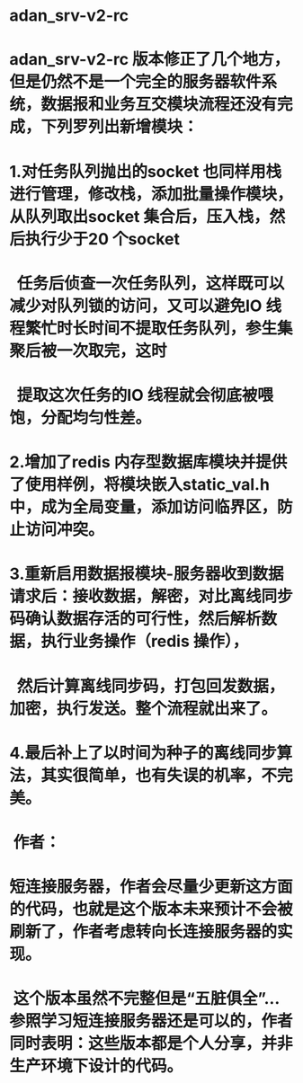 # adan_srv-v2-rc
# adan_srv-v2-rc 版本修正了几个地方，但是仍然不是一个完全的服务器软件系统，数据报和业务互交模块流程还没有完成，下列罗列出新增模块：
# 1.对任务队列抛出的socket 也同样用栈进行管理，修改栈，添加批量操作模块，从队列取出socket 集合后，压入栈，然后执行少于20 个socket 
#   任务后侦查一次任务队列，这样既可以减少对队列锁的访问，又可以避免IO 线程繁忙时长时间不提取任务队列，参生集聚后被一次取完，这时
#   提取这次任务的IO 线程就会彻底被喂饱，分配均匀性差。
#
# 2.增加了redis 内存型数据库模块并提供了使用样例，将模块嵌入static_val.h 中，成为全局变量，添加访问临界区，防止访问冲突。
#
# 3.重新启用数据报模块-服务器收到数据请求后：接收数据，解密，对比离线同步码确认数据存活的可行性，然后解析数据，执行业务操作（redis 操作），
#   然后计算离线同步码，打包回发数据，加密，执行发送。整个流程就出来了。
# 
# 4.最后补上了以时间为种子的离线同步算法，其实很简单，也有失误的机率，不完美。
#
#  作者：
#  短连接服务器，作者会尽量少更新这方面的代码，也就是这个版本未来预计不会被刷新了，作者考虑转向长连接服务器的实现。
#  这个版本虽然不完整但是“五脏俱全”...参照学习短连接服务器还是可以的，作者同时表明：这些版本都是个人分享，并非生产环境下设计的代码。


